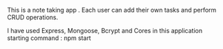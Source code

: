 This is a note taking app . Each user can add their own tasks and perform CRUD operations.

I have used Express, Mongoose, Bcrypt and Cores in this application
starting command : npm start
